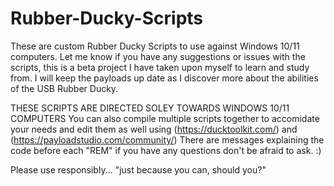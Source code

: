 # Rubber-Ducky-Scripts
These are custom Rubber Ducky Scripts to use against Windows 10/11 computers.
Let me know if you have any suggestions or issues with the scripts, this is a beta project I have taken upon myself to learn and study from. I will keep the payloads up date as I discover more about the abilities of the USB Rubber Ducky.

THESE SCRIPTS ARE DIRECTED SOLEY TOWARDS WINDOWS 10/11 COMPUTERS
You can also compile multiple scripts together to accomidate your needs and edit them as well using (https://ducktoolkit.com/) and (https://payloadstudio.com/community/)
There are messages explaining the code before each "REM" if you have any questions don't be afraid to ask. :)

Please use responsibly... "just because you can, should you?"
